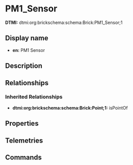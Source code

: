 # PM1_Sensor
**DTMI:** dtmi:org:brickschema:schema:Brick:PM1_Sensor;1
## Display name
- **en:** PM1 Sensor
## Description
## Relationships
### Inherited Relationships
* **dtmi:org:brickschema:schema:Brick:Point;1:** isPointOf
## Properties
## Telemetries
## Commands
